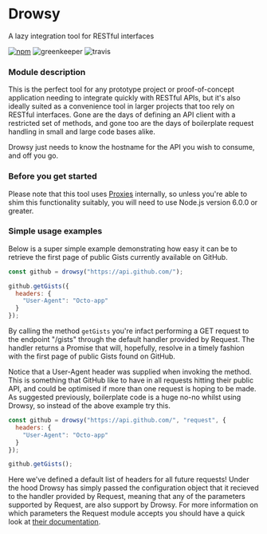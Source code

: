 # Drowsy

A lazy integration tool for RESTful interfaces

[![npm](https://img.shields.io/npm/v/drowsy.svg?style=flat-square)](https://www.npmjs.com/package/drowsy)
![greenkeeper](https://badges.greenkeeper.io/iainreid820/drowsy.svg?style=flat-square)
![travis](https://img.shields.io/travis/iainreid820/drowsy/master.svg?style=flat-square)

### Module description

This is the perfect tool for any prototype project or proof-of-concept application needing to integrate quickly with
RESTful APIs, but it's also ideally suited as a convenience tool in larger projects that too rely on RESTful interfaces.
Gone are the days of defining an API client with a restricted set of methods, and gone too are the days of boilerplate
request handling in small and large code bases alike.

Drowsy just needs to know the hostname for the API you wish to consume, and off you go.

### Before you get started

Please note that this tool uses
[Proxies](https://developer.mozilla.org/en/docs/Web/JavaScript/Reference/Global_Objects/Proxy) internally, so unless
you're able to shim this functionality suitably, you will need to use Node.js version 6.0.0 or greater.

### Simple usage examples

Below is a super simple example demonstrating how easy it can be to retrieve the first page of public Gists currently
available on GitHub.

```javascript
const github = drowsy("https://api.github.com/");

github.getGists({
  headers: {
    "User-Agent": "Octo-app"
  }
});
```

By calling the method `getGists` you're infact performing a GET request to the endpoint "/gists" through the default
handler provided by Request. The handler returns a Promise that will, hopefully, resolve in a timely fashion with the
first page of public Gists found on GitHub.

Notice that a User-Agent header was supplied when invoking the method. This is something that GitHub like to have in all
requests hitting their public API, and could be optimised if more than one request is hoping to be made. As suggested
previously, boilerplate code is a huge no-no whilst using Drowsy, so instead of the above example try this.

```javascript
const github = drowsy("https://api.github.com/", "request", {
  headers: {
    "User-Agent": "Octo-app"
  }
});

github.getGists();
```

Here we've defined a default list of headers for all future requests! Under the hood Drowsy has simply passed the
configuration object that it recieved to the handler provided by Request, meaning that any of the parameters supported
by Request, are also support by Drowsy. For more information on which parameters the Request module accepts you should
have a quick look at [their documentation](https://www.npmjs.com/package/request).
